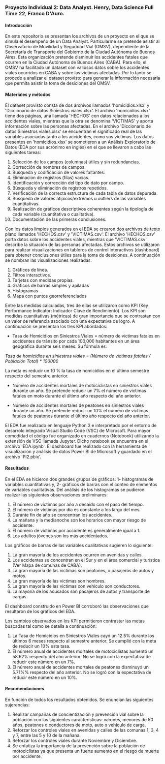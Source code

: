 ### Proyecto Individual 2: Data Analyst. Henry, Data Science Full Time 22, Franco D'Auro.

#### Introducción

En este repositorio se presentan los archivos de un proyecto en el que se simula el desempeño de un Data Analyst. Particularme se pretende asistir al Observatorio de Movilidad y Seguridad Vial (OMSV), dependiente de la Secretaría de Transporte del Gobierno de la Ciudad Autónoma de Buenos Aires. Esta organización pretende disminuir los accidentes fatales que ocurren en la Ciudad Autónoma de Buenos Aires (CABA). Para ello, el OMSV ha facilitado un dataset con valiosos datos sobre los accidentes viales ocurridos en CABA y sobre las víctimas afectadas. Por lo tanto se procede a analizar el dataset provisto para generar la información necesaria que permita asistir la toma de desiciones del OMSV.

#### Materiales y métodos

El dataset provisto consta de dos archivos llamados 'homicidios.xlsx' y 'Diccionario de datos Siniestros viales.xlsx'. El archivo 'homicidios.xlsx' tiene dos páginas, una llamada 'HECHOS' con datos relacionados a los accidentes viales, mientras que la otra se denomina 'VICTIMAS' y aporta información sobre las personas afectadas. En el archivo 'Diccionario de datos Siniestros viales.xlsx' se encuentran el significado real de las variables asociadas tanto a los accidentes, como sus víctimas.
Los datos presentes en 'homicidios.xlsx' se sometieron a un Análisis Exploratorio de Datos (EDA por sus acrónimo en inglés) en el que se llevaron a cabo las siguientes tareas:
1. Selección de los campos (columnas) útiles y sin redundancias.
2. Corrección de nombres de campos.
3. Búsqueda y codificación de valores faltantes.
4. Eliminacion de registros (filas) vacías.
5. Identificación y corrección del tipo de dato por campo.
6. Búsqueda y eliminación de registros repetidos.
7. Verificación de la correcta estructura de cada tabla de datos depurada.
8. Búsqueda de valores atípicos/extremos u outliers de las variables cuantitativas.
9. Realización de gráficos descriptivos coherentes según la tipología de cada variable (cuantitativa o cualitativa).
10. Documentación de las primeras conclusiones.

Con los datos limpios generados en el EDA se crearon dos archivos de texto plano llamados 'HECHOS.csv' y 'VICTIMAS.csv'. El archivo 'HECHOS.csv' porta datos sobre los accidentes viales, mientras que 'VICTIMAS.csv' describe la situación de las personas afectadas. Estos archivos se utilizaron para realizar visualizaciones en tableros de control interactivos (dashboard) para obtener conclusiones útiles para la toma de desiciones.
A continuación se nombran las visualizaciones realizadas:
1. Gráficos de línea.
2. Filtros interactivos.
3. Tarjetas con medidas propias.
4. Gráficos de barras simples y apiladas
5. Histogramas
6. Mapa con puntos georreferenciados

Entre las medidas calculadas, tres de ellas se utilizaron como KPI (Key Performance Indicator: Indicador Clave de Rendimiento). Los KPI son medidas cuantitativas (métricas) de gran importancia que se contrastan con un valor de referencia asociado con una expectativa de logro. A continuación se presentan los tres KPI abordados:

* Tasa de Homicidios en Siniestros Viales = número de víctimas fatales en accidentes de tránsito por cada 100,000 habitantes en un área geográfica durante seis meses. Su fórmula es:
  
_Tasa de homicidios en siniestros viales = (Número de víctimas fatales / Población Total) * 100000_

La meta es reducir un 10 % la tasa de homicidios en el último semestre respecto del semestre anterior.

* Número de accidentes mortales de motociclistas en siniestros viales durante un año. Se pretende reducir un 7% el número de victimas fatales en moto durante el último año respecto del año anterior.

 * Número de accidentes mortales de peatones en siniestros viales durante un año. Se pretende reducir un 10% el número de victimas fatales de peatones durante el último año respecto del año anterior.

El EDA fue realizado en lenguaje Python 3 e interpretado por el entorno de desarrolo integrado Visual Studio Code (VSC) de Microsoft. Para mayor comodidad el código fue organizado en cuadernos (Notebook) utilizando la extensión de VSC llamada Jupyter. Dicho notebook se encuentra en el archivo 'EDA.ipynb'. El dashboard fue realizado con la herramienta de visualización y análisis de datos Power BI de Microsoft y guardado en el archivo 'PI2.pbix'.

#### Resultados

En el EDA se hicieron dos grandes grupos de gráficos: 1- histogramas de variables cuantitativas y, 2- gráficos de barras con el conteo de elementos de variables cualitativas.
Del análisis de los histogramas se pudieron realizar las siguientes observaciones preliminares:
1. El número de víctimas por año a decaído con el paso del tiempo.
2. El número de víctimas por día es constante a los largo del mes.
3. Durante fin de año se concentran los accidentes.
4. La mañana y la medianoche son los horarios con mayor riesgo de accidente.
5. El número de víctimas por accidente es generalmente igual a 1.
6. Los adultos jóvenes son los más accidentados.

Los gráficos de barras de las variables cualitativas sugieren lo siguiente:
1. La gran mayoría de los accidentes ocurren en avenidas y calles.
2. Los accidentes se concentran en el Sur y en el área comercial y turística (Ver Mapa de comunas de CABA).
3. La gran mayoría de las víctimas son peatones, o pasajeros de autos y motos.
4. La gran mayoría de las víctimas son hombres.
5. La gran mayoría de las víctimas con vehículo son conductores.
6. La mayoría de los acusados son pasajeros de autos y transporte de cargas.

El dashboard construido en Power BI corroboró las observaciones que resultaron de los gráficos del EDA. 

Los cambios observados en los KPI permitieron contrastar las metas buscadas tal como se detalla a continuación:
1. La Tasa de Homicidios en Siniestros Viales cayó un 12.5% durante los últimos 6 meses respecto al semestre anterior. Se cumplió con la meta de reducir un 10% esta tasa. 
2. El número anual de accidentes mortales de motociclistas aumentó un 58.62% respecto del año anterior. No se logró con la expectativa de reducir este número en un 7%. 
3. El número anual de accidentes mortales de peatones disminuyó un 5.71%% respecto del año anterior. No se logró con la expectativa de reducir este número en un 10%. 

#### Recomendaciones

En función de todos los resultados obtenidos. Se enuncian las siguientes sujerencias:

1. Realizar campañas de concientización y prevención vial sobre la población con las siguientes características: varones, menores de 50 años, peatones o conductores de moto, auto o vehículo de carga.
2. Reforzar los controles viales en avenidas y calles de las comunas 1, 3, 4 y 7, entre las 5 y 10 de la mañana.
3. Reforzar los controles viales durante Noviembre y Diciembre.
4. Se enfatiza la importancia de la prevención sobre la población de motociclistas ya que presenta un fuerte aumento en el riesgo de muerte por accidente. 

